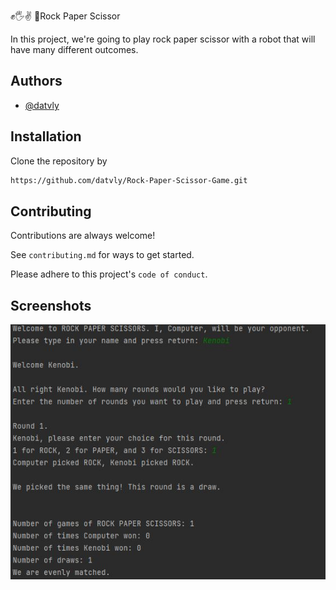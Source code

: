 
✊🖐✌ 🏼Rock Paper Scissor


In this project, we're going to play rock paper scissor with a robot that will have many different outcomes.



## Authors

- [@datvly](https://www.github.com/datvly)


## Installation

Clone the repository by
```bash
https://github.com/datvly/Rock-Paper-Scissor-Game.git
```
    
## Contributing

Contributions are always welcome!

See `contributing.md` for ways to get started.

Please adhere to this project's `code of conduct`.


## Screenshots

![App Screenshot](https://github.com/datvly/Rock-Paper-Scissor-Game/blob/main/Picture.JPG)

